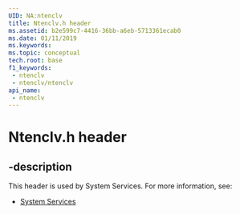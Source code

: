 ```yaml
---
UID: NA:ntenclv
title: Ntenclv.h header
ms.assetid: b2e599c7-4416-36bb-a6eb-5713361ecab0
ms.date: 01/11/2019
ms.keywords: 
ms.topic: conceptual
tech.root: base
f1_keywords:
 - ntenclv
 - ntenclv/ntenclv
api_name:
 - ntenclv
---
```


# Ntenclv.h header


## -description

This header is used by System Services. For more information, see:

- [System Services](../_base/index.md)

